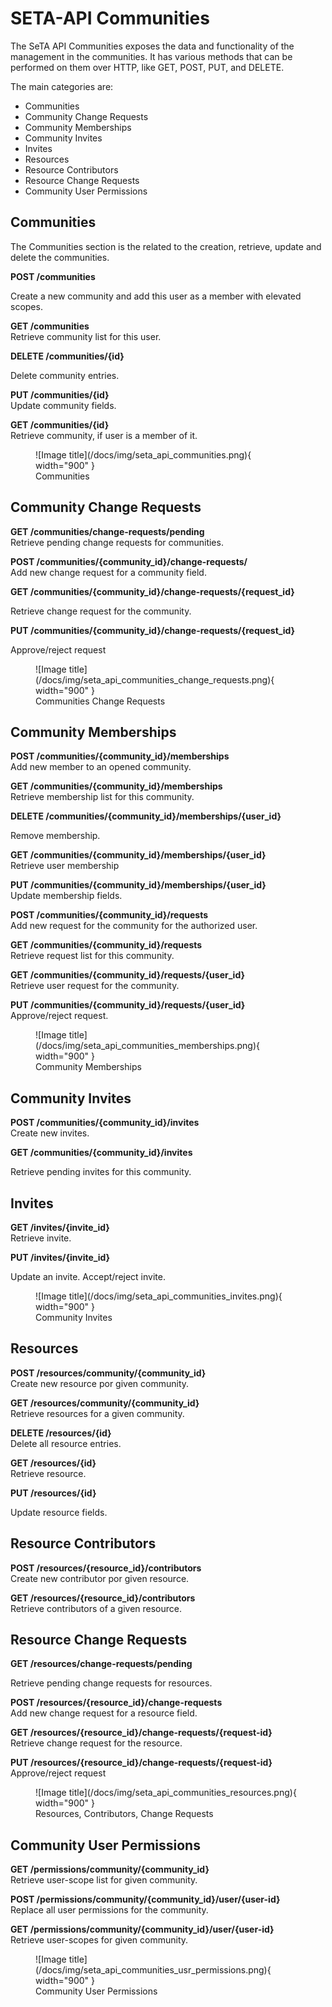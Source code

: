 # SETA-API Communities

The SeTA API Communities exposes the data and functionality of the management in the communities. It has various methods that can be performed on them over HTTP, like GET, POST, PUT, and DELETE. 

The main categories are:    
- Communities    
- Community Change Requests     
- Community Memberships      
- Community Invites       
- Invites   
- Resources     
- Resource Contributors     
- Resource Change Requests     
- Community User Permissions     
        

 
## Communities

The Communities section is the related to the creation, retrieve, update and delete the communities.

**POST /communities**   

Create a new community and add this user as a member with elevated scopes.    
<!--    
<figure markdown>
![Image title](/docs/img/post_community.png){ width="900" }
<figcaption>POST /community</figcaption>
</figure>

<figure markdown>
![Image title](/docs/img/post_community_result.png){ width="900" }
<figcaption>POST /community (result)</figcaption>
</figure>
 -->

**GET /communities**     
Retrieve community list for this user.    
<!--
<figure markdown>
![Image title](/docs/img/get_communities.png){ width="900" }
<figcaption>GET /communities</figcaption>
</figure>
  -->

**DELETE /communities/{id}**      

Delete community entries.     
<!--
<figure markdown>
![Image title](/docs/img/delete_communities_id.png){ width="900" }
<figcaption>DELETE /communities{id}</figcaption>
</figure>
 -->

**PUT /communities/{id}**     
Update community fields.
<!--
<figure markdown>
![Image title](/docs/img/put_communities_id.png){ width="900" }
<figcaption>PUT /communities{id}</figcaption>
</figure>
<figure markdown>
![Image title](/docs/img/put_communities_id_result.png){ width="900" }
<figcaption>PUT /communities{id} (result)</figcaption>
</figure>
 -->

**GET /communities/{id}**      
Retrieve community, if user is a member of it.    
<!--
<figure markdown>
![Image title](/docs/img/get_communities_id.png){ width="900" }
<figcaption>GET /communities{id}</figcaption>
</figure>

 -->

<figure markdown>
![Image title](/docs/img/seta_api_communities.png){ width="900" }
<figcaption>Communities</figcaption>
</figure>

## Community Change Requests

**GET /communities/change-requests/pending**     
Retrieve pending change requests for communities.    

<!--  

<figure markdown>
![Image title](/docs/img/get_communities_change_request_pending.png){ width="900" }
<figcaption>GET /communities change request</figcaption>
</figure>
-->

**POST /communities/{community_id}/change-requests/**      
Add new change request for a community field.    
<!--  

<figure markdown>
![Image title](/docs/img/post_communities_community_id.png){ width="900" }
<figcaption>POST /communities{community_id} change requests</figcaption>
</figure>

<figure markdown>
![Image title](/docs/img/post_communities_community_id_result.png){ width="900" }
<figcaption>POST /communities{community_id} change requests (result)</figcaption>
</figure>

-->

**GET /communities/{community_id}/change-requests/{request_id}**      

Retrieve change request for the community.     
<!--
<figure markdown>
![Image title](/docs/img/get_communities_change_request_request_id.png){ width="900" }
<figcaption>GET /communities{community_id} change requests{request_id}</figcaption>
</figure>

  -->

**PUT /communities/{community_id}/change-requests/{request_id}**     

Approve/reject request  
<!--
<figure markdown>
![Image title](/docs/img/put_communities_id_change_request_id.png){ width="900" }
<figcaption>PUT /communities{community_id} change requests{request_id}</figcaption>
</figure>  

 -->
<figure markdown>
![Image title](/docs/img/seta_api_communities_change_requests.png){ width="900" }
<figcaption> Communities Change Requests</figcaption>
</figure>

## Community Memberships

**POST  /communities/{community_id}/memberships**    
Add new member to an opened community.    
<!--

<figure markdown>
![Image title](/docs/img/post_communities_community_id_memberships.png){ width="900" }
<figcaption>POST /communities{community_id} memberships</figcaption>
</figure>
 -->

**GET /communities/{community_id}/memberships**    
Retrieve membership list for this community.


**DELETE /communities/{community_id}/memberships/{user_id}**     

Remove membership.


**GET /communities/{community_id}/memberships/{user_id}**    
Retrieve user membership


**PUT /communities/{community_id}/memberships/{user_id}**     
Update membership fields.


**POST  /communities/{community_id}/requests**    
Add new request for the community for the authorized user.    


**GET /communities/{community_id}/requests**      
Retrieve request list for this community.



**GET /communities/{community_id}/requests/{user_id}**      
Retrieve user request for the community.


**PUT /communities/{community_id}/requests/{user_id}**      
Approve/reject request.

<figure markdown>
![Image title](/docs/img/seta_api_communities_memberships.png){ width="900" }
<figcaption> Community Memberships</figcaption>
</figure>

## Community Invites

**POST  /communities/{community_id}/invites**    
Create new invites.    

**GET /communities/{community_id}/invites**       

Retrieve pending invites for this community.



## Invites

**GET /invites/{invite_id}**      
Retrieve invite.    

**PUT /invites/{invite_id}**       

Update an invite. Accept/reject invite.     

<figure markdown>
![Image title](/docs/img/seta_api_communities_invites.png){ width="900" }
<figcaption> Community Invites</figcaption>
</figure>


## Resources
**POST  /resources/community/{community_id}**    
Create new resource por given community.    


**GET  /resources/community/{community_id}**    
Retrieve resources for a given community.  


**DELETE  /resources/{id}**    
Delete all resource entries.  

**GET /resources/{id}**   
Retrieve resource.

**PUT /resources/{id}**      

Update resource fields.

## Resource Contributors

**POST  /resources/{resource_id}/contributors**    
Create new contributor por given resource.    


**GET /resources/{resource_id}/contributors**      
Retrieve contributors of a given resource.

## Resource Change Requests

**GET /resources/change-requests/pending**      

Retrieve pending change requests for resources.

**POST  /resources/{resource_id}/change-requests**    
Add new change request for a resource field.   


**GET  /resources/{resource_id}/change-requests/{request-id}**    
Retrieve change request for the resource. 



**PUT  /resources/{resource_id}/change-requests/{request-id}**    
Approve/reject request

<figure markdown>
![Image title](/docs/img/seta_api_communities_resources.png){ width="900" }
<figcaption>Resources, Contributors, Change Requests</figcaption>
</figure>

## Community User Permissions

**GET  /permissions/community/{community_id}**    
Retrieve user-scope list for given community. 

**POST  /permissions/community/{community_id}/user/{user-id}**    
Replace all user permissions for the community. 

**GET  /permissions/community/{community_id}/user/{user-id}**    
Retrieve user-scopes for given community. 

<figure markdown>
![Image title](/docs/img/seta_api_communities_usr_permissions.png){ width="900" }
<figcaption>Community User Permissions</figcaption>
</figure>

